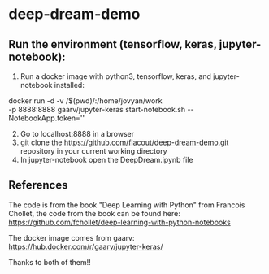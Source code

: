 # deep-dream-demo


## Run the environment (tensorflow, keras, jupyter-notebook):

1. Run a docker image with python3, tensorflow, keras, and jupyter-notebook installed:

docker run -d -v /$(pwd)/:/home/jovyan/work \
           -p 8888:8888 gaarv/jupyter-keras start-notebook.sh --NotebookApp.token=''


2. Go to localhost:8888 in a browser
3. git clone the https://github.com/flacout/deep-dream-demo.git repository in your current working directory
4. In jupyter-notebook open the DeepDream.ipynb file


## References

The code is from the book "Deep Learning with Python" from Francois Chollet, 
the code from the book can be found here: https://github.com/fchollet/deep-learning-with-python-notebooks

The docker image comes from gaarv: https://hub.docker.com/r/gaarv/jupyter-keras/

Thanks to both of them!!